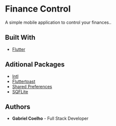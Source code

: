 # Finance Control

A simple mobile application to control your finances..

## Built With

* [Flutter](https://flutter.dev/)

## Aditional Packages

* [Intl](https://pub.dev/packages/intl)
* [Fluttertoast](https://pub.dev/packages/fluttertoast)
* [Shared Preferences](https://pub.dev/packages/shared_preferences)
* [SQFLite](https://pub.dev/packages/sqflite)

## Authors

* **Gabriel Coelho** - Full Stack Developer
